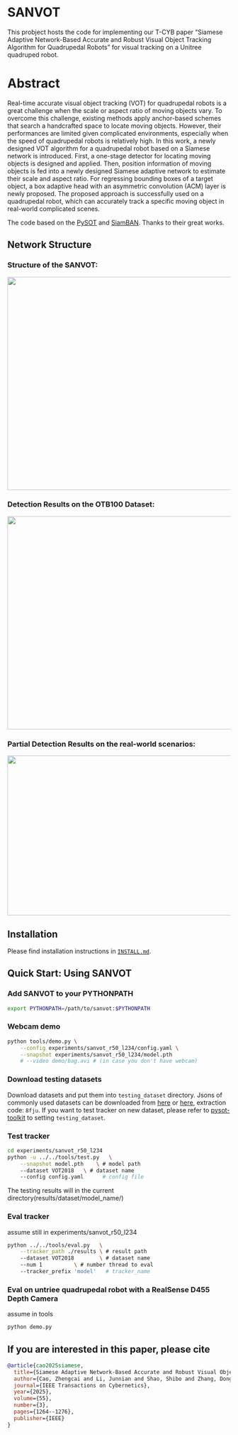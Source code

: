 # SANVOT

This probject hosts the code for implementing our T-CYB paper “Siamese Adaptive Network-Based Accurate and Robust Visual Object Tracking Algorithm for
Quadrupedal Robots” for visual tracking on a Unitree quadruped robot.

# Abstract

Real-time accurate visual object tracking (VOT) for quadrupedal robots is a great challenge when the scale or aspect ratio of moving objects vary. To overcome this challenge, existing methods apply anchor-based schemes that search a handcrafted space to locate moving objects. However, their performances are limited given complicated environments, especially when the speed of quadrupedal robots is relatively high. In this work, a newly designed VOT algorithm for a quadrupedal robot based on a Siamese network is introduced. First, a one-stage detector for locating moving objects is designed and applied. Then, position information of moving objects is fed into a newly designed Siamese adaptive network to estimate their scale and aspect ratio. For regressing bounding boxes of a target object, a box adaptive head with an asymmetric convolution (ACM) layer is newly proposed. The proposed approach is successfully used on a quadrupedal robot, which can accurately track a specific moving object in real-world  complicated scenes.

The code based on the [PySOT](https://github.com/STVIR/pysot) and [SiamBAN](https://github.com/hqucv/siamban). Thanks to their great works.

## Network Structure

### Structure of the SANVOT:

<img src="graph/pic1.jpg" width="720" height="480"/>

### Detection Results on the OTB100 Dataset:

<img src="graph/pic2.jpg" width="720" height="480"/>

### Partial Detection Results on the real-world scenarios:

<img src="graph/pic3.jpg" width="720" height="360"/>

## Installation

Please find installation instructions in [`INSTALL.md`](INSTALL.md).

## Quick Start: Using SANVOT

### Add SANVOT to your PYTHONPATH

```bash
export PYTHONPATH=/path/to/sanvot:$PYTHONPATH
```

### Webcam demo

```bash
python tools/demo.py \
    --config experiments/sanvot_r50_l234/config.yaml \
    --snapshot experiments/sanvot_r50_l234/model.pth
    # --video demo/bag.avi # (in case you don't have webcam)
```

### Download testing datasets

Download datasets and put them into `testing_dataset` directory. Jsons of commonly used datasets can be downloaded from [here](https://drive.google.com/drive/folders/10cfXjwQQBQeu48XMf2xc_W1LucpistPI) or [here](https://pan.baidu.com/s/1et_3n25ACXIkH063CCPOQQ), extraction code: `8fju`. If you want to test tracker on new dataset, please refer to [pysot-toolkit](https://github.com/StrangerZhang/pysot-toolkit) to setting `testing_dataset`. 

### Test tracker

```bash
cd experiments/sanvot_r50_l234
python -u ../../tools/test.py 	\
	--snapshot model.pth 	\ # model path
	--dataset VOT2018 	\ # dataset name
	--config config.yaml	  # config file
```

The testing results will in the current directory(results/dataset/model_name/)

### Eval tracker

assume still in experiments/sanvot_r50_l234

``` bash
python ../../tools/eval.py 	 \
	--tracker_path ./results \ # result path
	--dataset VOT2018        \ # dataset name
	--num 1 		 \ # number thread to eval
	--tracker_prefix 'model'   # tracker_name
```

### Eval on untriee quadrupedal robot with a RealSense D455 Depth Camera

assume in tools

``` bash
python demo.py 	 
```
## If you are interested in this paper, please cite
```BibTeX
@article{cao2025siamese,
  title={Siamese Adaptive Network-Based Accurate and Robust Visual Object Tracking Algorithm for Quadrupedal Robots},
  author={Cao, Zhengcai and Li, Junnian and Shao, Shibo and Zhang, Dong and Zhou, MengChu},
  journal={IEEE Transactions on Cybernetics},
  year={2025},
  volume={55},
  number={3},
  pages={1264--1276},
  publisher={IEEE}
}
```
